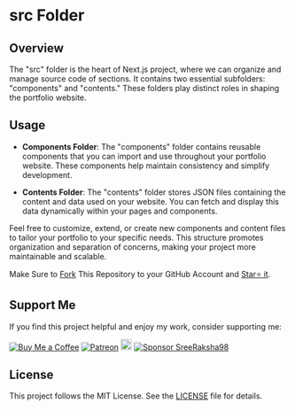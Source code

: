 # src Folder 

## Overview

The "src" folder is the heart of Next.js project, where we can organize and manage source code of sections. It contains two essential subfolders: "components" and "contents." These folders play distinct roles in shaping the portfolio website.


## Usage

- **Components Folder**: The "components" folder contains reusable components that you can import and use throughout your portfolio website. These components help maintain consistency and simplify development.

- **Contents Folder**: The "contents" folder stores JSON files containing the content and data used on your website. You can fetch and display this data dynamically within your pages and components.

Feel free to customize, extend, or create new components and content files to tailor your portfolio to your specific needs. This structure promotes organization and separation of concerns, making your project more maintainable and scalable.

Make Sure to [Fork](https://github.com/SreeRaksha98/portfolio/fork) This Repository to your GitHub Account and [Star⭐ it](https://github.com/SreeRaksha98/portfolio/stargazers).

## Support Me

If you find this project helpful and enjoy my work, consider supporting me:

[![Buy Me a Coffee](https://img.shields.io/badge/Buy%20Me%20a%20Coffee-Donate-orange?logo=buy-me-a-coffee&s=20)](https://www.buymeacoffee.com/sreeraksha1998)
[![Patreon](https://img.shields.io/badge/Patreon-Support-red?logo=patreon&s=20)](https://www.patreon.com/muhammad_fiaz)
<a href="https://ko-fi.com/sreeraksha1998"><img src="https://ko-fi.com/img/githubbutton_sm.svg" alt="Ko-fi" height="20"></a>
[![Sponsor SreeRaksha98](https://img.shields.io/badge/Sponsor-muhammad--fiaz-brightgreen?logo=github)](https://github.com/sponsors/SreeRaksha98)

## License

This project follows the MIT License. See the [LICENSE](../LICENSE.md) file for details.

